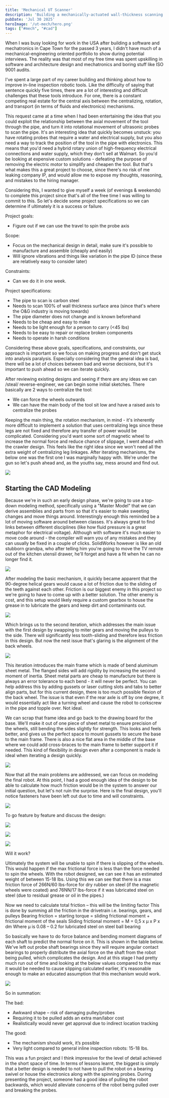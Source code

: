 ```yaml
---
title: 'Mechanical UT Scanner'
description: 'Building a mechanically-actuated wall-thickness scanning inline robotic tool, and why it''s not a good idea'
pubDate: 'Jul 30 2025'
heroImage: '/ut-mech/hero.png'
tags: ["#mech", "#cad"]
---
```


When I was busy looking for work in the USA after building a software and mechatronics in Cape Town for the passed 3 years, I didn't have much of a mechanical-engineering oriented portfolio to show during potential interviews. The reality was that most of my free time was spent upskilling in software and architecture design and mechatronics and boring stuff like ISO 9001 audits.

I've spent a large part of my career building and thinking about how to improve in-line inspection robotic tools. Like the difficulty of saying that sentence quickly five times, there are a lot of interesting and difficult challenges that these tools introduce. For one, there is a constant competing real estate for the central axis between the centralizing, rotation, and transport (in terms of fluids and electronics) mechanisms.

This request came at a time when I had been entertaining the idea that you could exploit the relationship between the axial movement of the tool through the pipe, and turn it into rotational movement of ultrasonic probes to scan the pipe. It's an interesting idea that quickly becomes unstuck: you have rotating probes that require a water and electrical supply, but you also need a way to track the position of the tool in the pipe with electronics. This means that you'd need a hybrid rotary union of high-frequency electrical connections and water supply, which they don't sell at Walmart. So you'd be looking at expensive custom solutions - defeating the purpose of removing the electric motor to simplify and cheapen the tool. But that's what makes this a great project to choose, since there's no risk of me leaking company IP, and would allow me to expose my thoughts, reasoning, and mistakes to the hiring manager.

Considering this, I wanted to give myself a week (of evenings & weekends) to complete this project since that's all of the free time I was willing to commit to this. So let's decide some project specifications so we can determine if ultimately it is a success or failure.

Project goals:

- Figure out if we can use the travel to spin the probe axis

Scope:

- Focus on the mechanical design in detail, make sure it's possible to manufacture and assemble (cheaply and easily)
- Will ignore vibrations and things like variation in the pipe ID (since these are relatively easy to consider later)

Constraints:

- Can we do it in one week.

Project specifications:

- The pipe to scan is carbon steel
- Needs to scan 100% of wall thickness surface area (since that's where the O&G industry is moving towards)
- The pipe diameter does not change and is known beforehand
- Needs to be cheap and easy to make
- Needs to be light enough for a person to carry (<45 lbs)
- Needs to be easy to repair or replace broken components
- Needs to operate in harsh conditions

Considering these above goals, specifications, and constraints, our approach is important so we focus on making progress and don't get stuck into analysis paralysis. Especially considering that the general idea is bad, there will be a lot of choices between bad and worse decisions, but it's important to push ahead so we can iterate quickly.

After reviewing existing designs and seeing if there are any ideas we can /steal/ reverse-engineer, we can begin some initial sketches. There basically are 2 ways to centralize the tool: 

- We can force the wheels outwards
- We can have the main body of the tool sit low and have a raised axis to centralize the probes

Keeping the main thing, the rotation mechanism, in mind - it's inherently more difficult to implement a solution that uses centralizing legs since these legs are not fixed and therefore any transfer of power would be complicated. Considering you'd want some sort of magnetic wheel to increase the normal force and reduce chance of slippage, I went ahead with the crawler design. This feels like the right idea since we won't need all the extra weight of centralizing leg linkages. After iterating mechanisms, the below one was the first one I was marginally happy with. We're under the gun so let's push ahead and, as the youths say, mess around and find out.

![](/ut-mech/Slide19.JPG)

## Starting the CAD Modeling

Because we're in such an early design phase, we're going to use a top-down modeling method, specifically using a "Master Model" that we can derive assemblies and parts from so that it's easier to make sweeting changes and move things around. Interestingly enough this reminded be a lot of moving software around between classes. It's always great to find links between different disciplines (like how fluid pressure is a great metaphor for electrical voltage). Although with software it's much easier to move code around - the compiler will warn you of any mistakes and they can usually be fixed in a couple of clicks. SolidWorks however is like an old stubborn grandpa, who after telling him you're going to move the TV remote out of the kitchen utensil drawer, he'll forget and have a fit when he can no longer find it.

![](/ut-mech/Slide21.JPG)

After modeling the basic mechanism, it quickly became apparent that the 90-degree helical gears would cause a lot of friction due to the sliding of the teeth against each other. Friction is our biggest enemy in this project so we're going to have to come up with a better solution. The other enemy is cost, and this setup would likely require a custom gearbox to house the grease in to lubricate the gears and keep dirt and contaminants out.

![](/ut-mech/Slide22.JPG)

Which brings us to the second iteration, which addresses the main issue with the first design by swapping to miter gears and moving the pulleys to the side. There will significantly less tooth-sliding and therefore less friction in this design. But now the nest issue that's glaring is the alignment of the back wheels.

![](/ut-mech/Slide23.JPG)

This iteration introduces the main frame which is made of bend aluminum sheet metal. The flanged sides will add rigidity by increasing the second moment of inertia. Sheet metal parts are cheap to manufacture but there is always an error tolerance to each bend - it will never be perfect. You can help address this by adding gussets or laser cutting slots and tabs to better align parts, but for this current design, there is too much possible flexion of the back wheel. The issue is that even if the rear axle is off by one degree, it would essentially act like a turning wheel and cause the robot to corkscrew in the pipe and topple over. Not ideal.

We can scrap that frame idea and go back to the drawing board for the base. We'll make it out of one piece of sheet metal to ensure precision of the wheels, still bending the sides slightly for strength. This looks and feels better, and gives us the perfect space to mount gussets to secure the base to the main frame. There is also a nice flat area in the middle of the base where we could add cross-braces to the main frame to better support it if needed. This kind of flexibility in design even after a component is made is ideal when iterating a design quickly.

![](/ut-mech/Slide25.JPG)

Now that all the main problems are addressed, we can focus on modeling the final robot. At this point, I had a good enough idea of the design to be able to calculate how much friction would be in the system to answer our initial question, but let's not ruin the surprise. Here is the final design, you'll notice fasteners have been left out due to time and will constraints.

![](/ut-mech/Slide26.JPG)

To go feature by feature and discuss the design:

![](/ut-mech/Slide27.JPG)

![](/ut-mech/Slide28.JPG)

![](/ut-mech/Slide29.JPG)


Will it work? 

Ultimately the system will be unable to spin if there is slipping of the wheels. This would happen if the max frictional force is less than the force needed to spin the wheels. With the robot designed, we can see it has an estimated weight of between 15-18 lbs. Using this we can see that there is a max friction force of 266N/60 lbs-force for dry rubber on steel (if the magnetic wheels were coated) and 76NN/17 lbs-force if it was lubricated steel on steel (due to residual grease or oil in the pipes.)

Now we need to calculate total friction – this will be the limiting factor
This is done by summing all the friction in the drivetrain i.e. bearings, gears, and pulleys
Bearing friction = starting torque = sliding frictional moment + frictional moment of the seals
Sliding frictional moment = M = 0,5 x μ x P x dm
Where μ is 0.08 – 0.2 for lubricated steel on steel ball bearing

So basically we have to do force balance and bending moment diagrams of each shaft to predict the normal force on it. This is shown in the table below. We've left out probe shaft bearings since they will require angular contact bearings to properly distribute the axial force on the shaft from the robot being pulled, which complicates the design. And at this stage I had pretty much run out of time and looking at the below values compared to the max it would be needed to cause slipping calculated earlier, it's reasonable enough to make an educated assumption that this mechanism would work.

![](/ut-mech/Slide31.JPG)

So in summation:

The bad:

- Awkward shape – risk of damaging pulley/probes
- Requiring it to be pulled adds an extra man/labor cost
- Realistically would never get approval due to indirect location tracking

The good:

- The mechanism should work, it’s possible
- Very light compared to general inline inspection robots: 15-18 lbs.

This was a fun project and I think impressive for the level of detail achieved in the short space of time. In terms of lessons learnt, the biggest is simply that a better design is needed to not have to pull the robot on a bearing swivel or house the electronics along with the spinning probes. During presenting the project, someone had a good idea of pulling the robot backwards, which would alleviate concerns of the robot being pulled over and breaking the probes.
